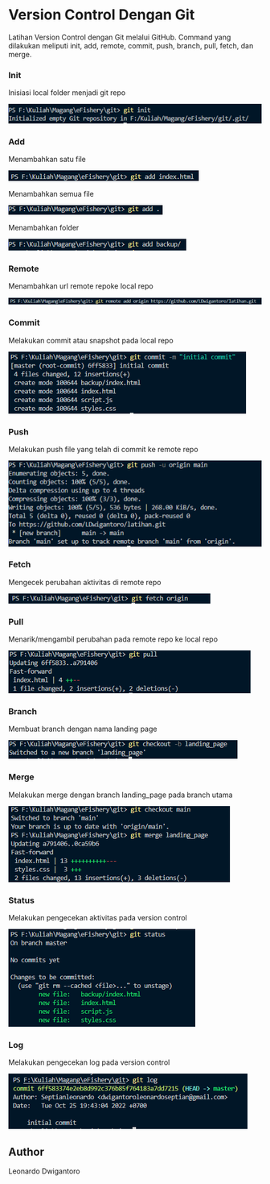 # Version Control Dengan Git

Latihan Version Control dengan Git melalui GitHub. Command yang dilakukan meliputi init, add, remote, commit, push, branch, pull, fetch, dan merge.

### Init
Inisiasi local folder menjadi git repo

![init](images/init.PNG)

### Add
Menambahkan satu file

![add_one](images/addOneFile.PNG)

Menambahkan semua file

![add_all](images/addAll.PNG)

Menambahkan folder

![add_folder](images/addFolder.PNG)

### Remote
Menambahkan url remote repoke local repo

![remote](images/remoteAddOrigin.PNG)

### Commit
Melakukan commit atau snapshot pada local repo

![commit](images/commit.PNG)

### Push
Melakukan push file yang telah di commit ke remote repo

![push](images/push.PNG)

### Fetch
Mengecek perubahan aktivitas di remote repo 

![fetch](images/fetchOrigin.PNG)

### Pull
Menarik/mengambil perubahan pada remote repo ke local repo

![pull](images/pull.PNG)

### Branch
Membuat branch dengan nama landing page

![branch](images/createBranch.PNG)

### Merge
Melakukan merge dengan branch landing_page pada branch utama

![merge](images/merge.PNG)

### Status
Melakukan pengecekan aktivitas pada version control

![status](images/gitStatus.PNG)

### Log
Melakukan pengecekan log pada version control

![log](images/log.PNG)

## Author
Leonardo Dwigantoro